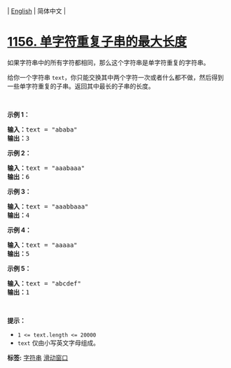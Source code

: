 | [English](README_EN.md) | 简体中文 |

# [1156. 单字符重复子串的最大长度](https://leetcode-cn.com/problems/swap-for-longest-repeated-character-substring)
<p>如果字符串中的所有字符都相同，那么这个字符串是单字符重复的字符串。</p>

<p>给你一个字符串&nbsp;<code>text</code>，你只能交换其中两个字符一次或者什么都不做，然后得到一些单字符重复的子串。返回其中最长的子串的长度。</p>

<p>&nbsp;</p>

<p><strong>示例 1：</strong></p>

<pre><strong>输入：</strong>text = &quot;ababa&quot;
<strong>输出：</strong>3
</pre>

<p><strong>示例 2：</strong></p>

<pre><strong>输入：</strong>text = &quot;aaabaaa&quot;
<strong>输出：</strong>6
</pre>

<p><strong>示例 3：</strong></p>

<pre><strong>输入：</strong>text = &quot;aaabbaaa&quot;
<strong>输出：</strong>4
</pre>

<p><strong>示例 4：</strong></p>

<pre><strong>输入：</strong>text = &quot;aaaaa&quot;
<strong>输出：</strong>5
</pre>

<p><strong>示例 5：</strong></p>

<pre><strong>输入：</strong>text = &quot;abcdef&quot;
<strong>输出：</strong>1
</pre>

<p>&nbsp;</p>

<p><strong>提示：</strong></p>

<ul>
	<li><code>1 &lt;= text.length &lt;= 20000</code></li>
	<li><code>text</code> 仅由小写英文字母组成。</li>
</ul>

**标签:**  [字符串](https://leetcode-cn.com/tag/string) [滑动窗口](https://leetcode-cn.com/tag/sliding-window) 